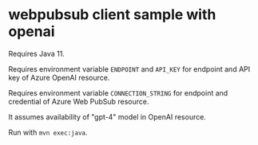 # webpubsub client sample with openai

Requires Java 11.

Requires environment variable `ENDPOINT` and `API_KEY` for endpoint and API key of Azure OpenAI resource.

Requires environment variable `CONNECTION_STRING` for endpoint and credential of Azure Web PubSub resource.

It assumes availability of "gpt-4" model in OpenAI resource.

Run with `mvn exec:java`.
